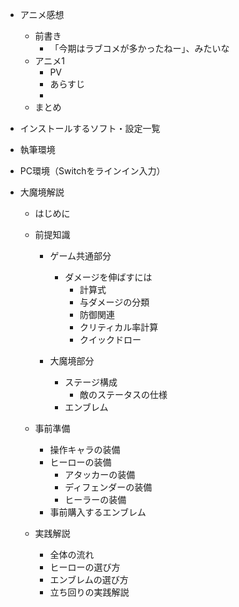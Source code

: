 - アニメ感想
  - 前書き
    - 「今期はラブコメが多かったねー」、みたいな
  - アニメ1
    - PV
    - あらすじ
    - 
  - まとめ

- インストールするソフト・設定一覧

- 執筆環境

- PC環境（Switchをラインイン入力）

- 大魔境解説
  - はじめに

  - 前提知識
    - ゲーム共通部分
      - ダメージを伸ばすには
        - 計算式
        - 与ダメージの分類
        - 防御関連
        - クリティカル率計算
        - クイックドロー

    - 大魔境部分
      - ステージ構成
        - 敵のステータスの仕様
      - エンブレム

  - 事前準備
    - 操作キャラの装備
    - ヒーローの装備
      - アタッカーの装備
      - ディフェンダーの装備
      - ヒーラーの装備
    - 事前購入するエンブレム

  - 実践解説
    - 全体の流れ
    - ヒーローの選び方
    - エンブレムの選び方
    - 立ち回りの実践解説
